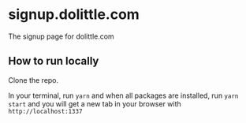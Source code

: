 # signup.dolittle.com
The signup page for dolittle.com

## How to run locally
Clone the repo.

In your terminal, run `yarn` and when all packages are installed, run `yarn start` and you will get a new tab in your browser with `http://localhost:1337`